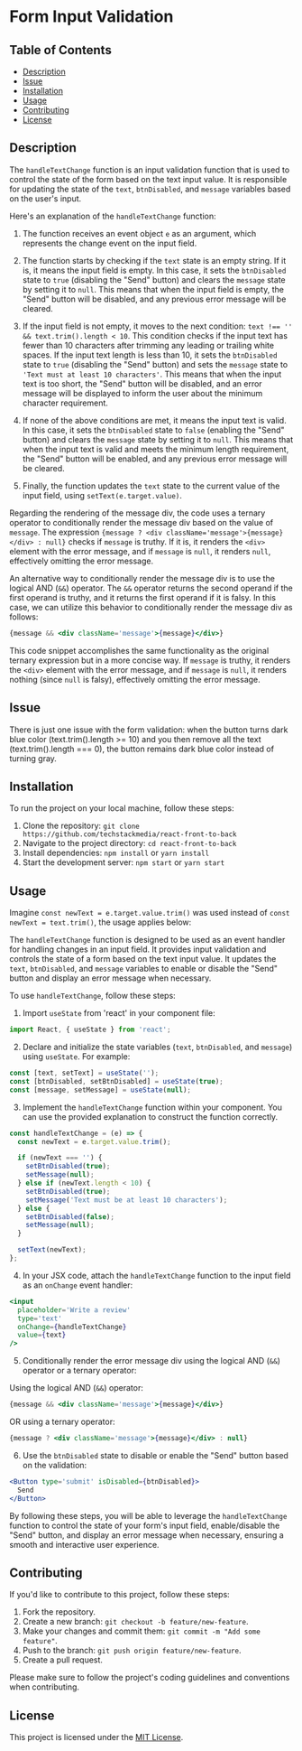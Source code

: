 # Form Input Validation

## Table of Contents

- [Description](#description)
- [Issue](#issue)
- [Installation](#installation)
- [Usage](#usage)
- [Contributing](#contributing)
- [License](#license)

## Description

The `handleTextChange` function is an input validation function that is used to control the state of the form based on the text input value. It is responsible for updating the state of the `text`, `btnDisabled`, and `message` variables based on the user's input.

Here's an explanation of the `handleTextChange` function:

1. The function receives an event object `e` as an argument, which represents the change event on the input field.

2. The function starts by checking if the `text` state is an empty string. If it is, it means the input field is empty. In this case, it sets the `btnDisabled` state to `true` (disabling the "Send" button) and clears the `message` state by setting it to `null`. This means that when the input field is empty, the "Send" button will be disabled, and any previous error message will be cleared.

3. If the input field is not empty, it moves to the next condition: `text !== '' && text.trim().length < 10`. This condition checks if the input text has fewer than 10 characters after trimming any leading or trailing white spaces. If the input text length is less than 10, it sets the `btnDisabled` state to `true` (disabling the "Send" button) and sets the `message` state to `'Text must at least 10 characters'`. This means that when the input text is too short, the "Send" button will be disabled, and an error message will be displayed to inform the user about the minimum character requirement.

4. If none of the above conditions are met, it means the input text is valid. In this case, it sets the `btnDisabled` state to `false` (enabling the "Send" button) and clears the `message` state by setting it to `null`. This means that when the input text is valid and meets the minimum length requirement, the "Send" button will be enabled, and any previous error message will be cleared.

5. Finally, the function updates the `text` state to the current value of the input field, using `setText(e.target.value)`.

Regarding the rendering of the message div, the code uses a ternary operator to conditionally render the message div based on the value of `message`. The expression `{message ? <div className='message'>{message}</div> : null}` checks if `message` is truthy. If it is, it renders the `<div>` element with the error message, and if `message` is `null`, it renders `null`, effectively omitting the error message.

An alternative way to conditionally render the message div is to use the logical AND (`&&`) operator. The `&&` operator returns the second operand if the first operand is truthy, and it returns the first operand if it is falsy. In this case, we can utilize this behavior to conditionally render the message div as follows:

```jsx
{message && <div className='message'>{message}</div>}
```

This code snippet accomplishes the same functionality as the original ternary expression but in a more concise way. If `message` is truthy, it renders the `<div>` element with the error message, and if `message` is `null`, it renders nothing (since `null` is falsy), effectively omitting the error message.

## Issue

There is just one issue with the form validation: when the button turns dark blue color (text.trim().length >= 10) and you then remove all the text (text.trim().length === 0), the button remains dark blue color instead of turning gray.

## Installation

To run the project on your local machine, follow these steps:

1. Clone the repository: `git clone https://github.com/techstackmedia/react-front-to-back`
2. Navigate to the project directory: `cd react-front-to-back`
3. Install dependencies: `npm install` or `yarn install`
4. Start the development server: `npm start` or `yarn start`

## Usage

Imagine `const newText = e.target.value.trim()` was used instead of `const newText = text.trim()`, the usage applies below:

The `handleTextChange` function is designed to be used as an event handler for handling changes in an input field. It provides input validation and controls the state of a form based on the text input value. It updates the `text`, `btnDisabled`, and `message` variables to enable or disable the "Send" button and display an error message when necessary.

To use `handleTextChange`, follow these steps:

1. Import `useState` from 'react' in your component file:

```jsx
import React, { useState } from 'react';
```

2. Declare and initialize the state variables (`text`, `btnDisabled`, and `message`) using `useState`. For example:

```jsx
const [text, setText] = useState('');
const [btnDisabled, setBtnDisabled] = useState(true);
const [message, setMessage] = useState(null);
```

3. Implement the `handleTextChange` function within your component. You can use the provided explanation to construct the function correctly.

```jsx
const handleTextChange = (e) => {
  const newText = e.target.value.trim();

  if (newText === '') {
    setBtnDisabled(true);
    setMessage(null);
  } else if (newText.length < 10) {
    setBtnDisabled(true);
    setMessage('Text must be at least 10 characters');
  } else {
    setBtnDisabled(false);
    setMessage(null);
  }

  setText(newText);
};
```

4. In your JSX code, attach the `handleTextChange` function to the input field as an `onChange` event handler:

```jsx
<input
  placeholder='Write a review'
  type='text'
  onChange={handleTextChange}
  value={text}
/>
```

5. Conditionally render the error message div using the logical AND (`&&`) operator or a ternary operator:

Using the logical AND (`&&`) operator:

```jsx
{message && <div className='message'>{message}</div>}
```

OR using a ternary operator:

```jsx
{message ? <div className='message'>{message}</div> : null}
```

6. Use the `btnDisabled` state to disable or enable the "Send" button based on the validation:

```jsx
<Button type='submit' isDisabled={btnDisabled}>
  Send
</Button>
```

By following these steps, you will be able to leverage the `handleTextChange` function to control the state of your form's input field, enable/disable the "Send" button, and display an error message when necessary, ensuring a smooth and interactive user experience.

## Contributing

If you'd like to contribute to this project, follow these steps:

1. Fork the repository.
2. Create a new branch: `git checkout -b feature/new-feature`.
3. Make your changes and commit them: `git commit -m "Add some feature"`.
4. Push to the branch: `git push origin feature/new-feature`.
5. Create a pull request.

Please make sure to follow the project's coding guidelines and conventions when contributing.

## License

This project is licensed under the [MIT License](https://opensource.org/licenses/MIT).
